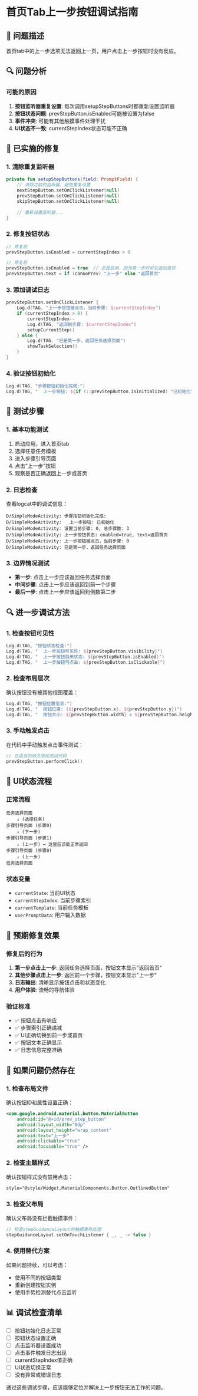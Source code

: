 # 首页Tab上一步按钮调试指南

## 🐛 问题描述
首页tab中的上一步选项无法返回上一页，用户点击上一步按钮时没有反应。

## 🔍 问题分析

### 可能的原因
1. **按钮监听器重复设置**: 每次调用setupStepButtons时都重新设置监听器
2. **按钮状态问题**: prevStepButton.isEnabled可能被设置为false
3. **事件冲突**: 可能有其他触摸事件处理干扰
4. **UI状态不一致**: currentStepIndex状态可能不正确

## 🔧 已实施的修复

### 1. 清除重复监听器
```kotlin
private fun setupStepButtons(field: PromptField) {
    // 清除之前的监听器，避免重复设置
    nextStepButton.setOnClickListener(null)
    prevStepButton.setOnClickListener(null)
    skipStepButton.setOnClickListener(null)
    
    // 重新设置监听器...
}
```

### 2. 修复按钮状态
```kotlin
// 修复前
prevStepButton.isEnabled = currentStepIndex > 0

// 修复后
prevStepButton.isEnabled = true  // 总是启用，因为第一步时可以返回首页
prevStepButton.text = if (canGoPrev) "上一步" else "返回首页"
```

### 3. 添加调试日志
```kotlin
prevStepButton.setOnClickListener {
    Log.d(TAG, "上一步按钮被点击，当前步骤: $currentStepIndex")
    if (currentStepIndex > 0) {
        currentStepIndex--
        Log.d(TAG, "返回到步骤: $currentStepIndex")
        setupCurrentStep()
    } else {
        Log.d(TAG, "已是第一步，返回任务选择页面")
        showTaskSelection()
    }
}
```

### 4. 验证按钮初始化
```kotlin
Log.d(TAG, "步骤按钮初始化完成:")
Log.d(TAG, "  上一步按钮: ${if (::prevStepButton.isInitialized) "已初始化" else "未初始化"}")
```

## 🧪 测试步骤

### 1. 基本功能测试
1. 启动应用，进入首页tab
2. 选择任意任务模板
3. 进入步骤引导页面
4. 点击"上一步"按钮
5. 观察是否正确返回上一步或首页

### 2. 日志检查
查看logcat中的调试信息：
```
D/SimpleModeActivity: 步骤按钮初始化完成:
D/SimpleModeActivity:   上一步按钮: 已初始化
D/SimpleModeActivity: 设置当前步骤: 0, 总步骤数: 3
D/SimpleModeActivity: 上一步按钮状态: enabled=true, text=返回首页
D/SimpleModeActivity: 上一步按钮被点击，当前步骤: 0
D/SimpleModeActivity: 已是第一步，返回任务选择页面
```

### 3. 边界情况测试
- **第一步**: 点击上一步应该返回任务选择页面
- **中间步骤**: 点击上一步应该返回到前一个步骤
- **最后一步**: 点击上一步应该返回到倒数第二步

## 🔍 进一步调试方法

### 1. 检查按钮可见性
```kotlin
Log.d(TAG, "按钮状态检查:")
Log.d(TAG, "  上一步按钮可见性: ${prevStepButton.visibility}")
Log.d(TAG, "  上一步按钮启用状态: ${prevStepButton.isEnabled}")
Log.d(TAG, "  上一步按钮可点击: ${prevStepButton.isClickable}")
```

### 2. 检查布局层次
确认按钮没有被其他视图覆盖：
```kotlin
Log.d(TAG, "按钮位置信息:")
Log.d(TAG, "  按钮位置: (${prevStepButton.x}, ${prevStepButton.y})")
Log.d(TAG, "  按钮大小: ${prevStepButton.width} x ${prevStepButton.height}")
```

### 3. 手动触发点击
在代码中手动触发点击事件测试：
```kotlin
// 在适当的地方添加测试代码
prevStepButton.performClick()
```

## 📱 UI状态流程

### 正常流程
```
任务选择页面
    ↓ (选择任务)
步骤引导页面 (步骤0)
    ↓ (下一步)
步骤引导页面 (步骤1)
    ↓ (上一步) ← 这里应该能正常返回
步骤引导页面 (步骤0)
    ↓ (上一步)
任务选择页面
```

### 状态变量
- `currentState`: 当前UI状态
- `currentStepIndex`: 当前步骤索引
- `currentTemplate`: 当前任务模板
- `userPromptData`: 用户输入数据

## 🎯 预期修复效果

### 修复后的行为
1. **第一步点击上一步**: 返回任务选择页面，按钮文本显示"返回首页"
2. **其他步骤点击上一步**: 返回前一个步骤，按钮文本显示"上一步"
3. **日志输出**: 清晰显示按钮点击和状态变化
4. **用户体验**: 流畅的导航体验

### 验证标准
- ✅ 按钮点击有响应
- ✅ 步骤索引正确递减
- ✅ UI正确切换到前一步或首页
- ✅ 按钮文本正确显示
- ✅ 日志信息完整准确

## 🔄 如果问题仍然存在

### 1. 检查布局文件
确认按钮ID和属性设置正确：
```xml
<com.google.android.material.button.MaterialButton
    android:id="@+id/prev_step_button"
    android:layout_width="0dp"
    android:layout_height="wrap_content"
    android:text="上一步"
    android:clickable="true"
    android:focusable="true" />
```

### 2. 检查主题样式
确认按钮样式没有禁用点击：
```xml
style="@style/Widget.MaterialComponents.Button.OutlinedButton"
```

### 3. 检查父布局
确认父布局没有拦截触摸事件：
```kotlin
// 检查stepGuidanceLayout的触摸事件处理
stepGuidanceLayout.setOnTouchListener { _, _ -> false }
```

### 4. 使用替代方案
如果问题持续，可以考虑：
- 使用不同的按钮类型
- 重新创建按钮实例
- 使用手势检测替代点击监听

## 📊 调试检查清单

- [ ] 按钮初始化日志正常
- [ ] 按钮状态设置正确
- [ ] 点击监听器设置成功
- [ ] 点击事件触发日志出现
- [ ] currentStepIndex值正确
- [ ] UI状态切换正常
- [ ] 没有异常或错误日志

通过这些调试步骤，应该能够定位并解决上一步按钮无法工作的问题。
